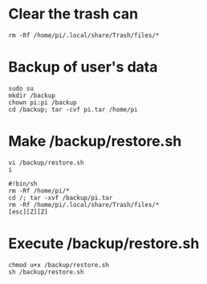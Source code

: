 # Clear the trash can  
```
rm -Rf /home/pi/.local/share/Trash/files/*
```
# Backup of user's data  
```
sudo su
mkdir /backup
chown pi:pi /backup
cd /backup; tar -cvf pi.tar /home/pi
```
# Make /backup/restore.sh  
```
vi /backup/restore.sh
i

#!bin/sh
rm -Rf /home/pi/*
cd /; tar -xvf /backup/pi.tar
rm -Rf /home/pi/.local/share/Trash/files/*
[esc][Z][Z]
```
# Execute /backup/restore.sh  
```
chmod u+x /backup/restore.sh
sh /backup/restore.sh
```
